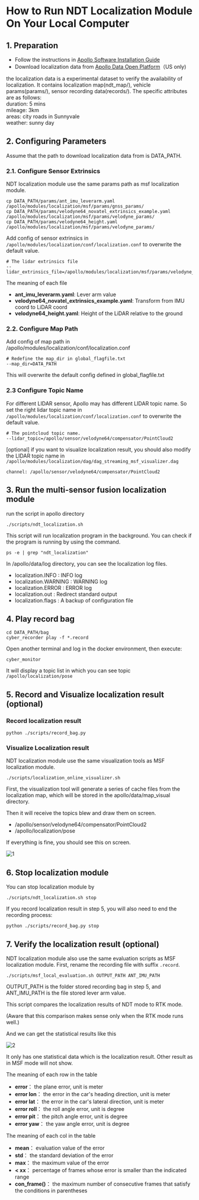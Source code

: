 # How to Run NDT Localization Module On Your Local Computer

## 1. Preparation

- Follow the instructions in
  [Apollo Software Installation Guide](../01_Installation%20Instructions/apollo_software_installation_guide.md)
- Download localization data from
  [Apollo Data Open Platform](http://data.apollo.auto/?name=sensor%20data&data_key=multisensor&data_type=1&locale=en-us&lang=en)（US
  only)

the localization data is a experimental dataset to verify the availability of
localization. It contains localization map(ndt_map/), vehicle params(params/),
sensor recording data(records/). The specific attributes are as follows:  
duration: 5 mins  
mileage: 3km  
areas: city roads in Sunnyvale  
weather: sunny day

## 2. Configuring Parameters

Assume that the path to download localization data from is DATA_PATH.

### 2.1. Configure Sensor Extrinsics

NDT localization module use the same params path as msf localization module.

```
cp DATA_PATH/params/ant_imu_leverarm.yaml /apollo/modules/localization/msf/params/gnss_params/
cp DATA_PATH/params/velodyne64_novatel_extrinsics_example.yaml /apollo/modules/localization/msf/params/velodyne_params/
cp DATA_PATH/params/velodyne64_height.yaml /apollo/modules/localization/msf/params/velodyne_params/
```

Add config of sensor extrinsics in
`/apollo/modules/localization/conf/localization.conf` to overwrite the default
value.

```
# The lidar extrinsics file
--lidar_extrinsics_file=/apollo/modules/localization/msf/params/velodyne_params/velodyne64_novatel_extrinsics_example.yaml
```

The meaning of each file

- **ant_imu_leverarm.yaml**: Lever arm value
- **velodyne64_novatel_extrinsics_example.yaml**: Transform from IMU coord to
  LiDAR coord
- **velodyne64_height.yaml**: Height of the LiDAR relative to the ground

### 2.2. Configure Map Path

Add config of map path in /apollo/modules/localization/conf/localization.conf

```
# Redefine the map_dir in global_flagfile.txt
--map_dir=DATA_PATH
```

This will overwrite the default config defined in global_flagfile.txt

### 2.3 Configure Topic Name

For different LIDAR sensor, Apollo may has different LIDAR topic name. So set
the right lidar topic name in
`/apollo/modules/localization/conf/localization.conf` to overwrite the default
value.

```
# The pointcloud topic name.
--lidar_topic=/apollo/sensor/velodyne64/compensator/PointCloud2
```

[optional] if you want to visualize localization result, you should also modify
the LIDAR topic name in
`/apollo/modules/localization/dag/dag_streaming_msf_visualizer.dag`

```
channel: /apollo/sensor/velodyne64/compensator/PointCloud2
```

## 3. Run the multi-sensor fusion localization module

run the script in apollo directory

```
./scripts/ndt_localization.sh
```

This script will run localization program in the background. You can check if
the program is running by using the command.

```
ps -e | grep "ndt_localization"
```

In /apollo/data/log directory, you can see the localization log files.

- localization.INFO : INFO log
- localization.WARNING : WARNING log
- localization.ERROR : ERROR log
- localization.out : Redirect standard output
- localization.flags : A backup of configuration file

## 4. Play record bag

```
cd DATA_PATH/bag
cyber_recorder play -f *.record
```

Open another terminal and log in the docker environment, then execute:

```
cyber_monitor
```

It will display a topic list in which you can see topic
`/apollo/localization/pose`

## 5. Record and Visualize localization result (optional)

### Record localization result

```
python ./scripts/record_bag.py
```

### Visualize Localization result

NDT localization module use the same visualization tools as MSF localization
module.

```
./scripts/localization_online_visualizer.sh
```

First, the visualization tool will generate a series of cache files from the
localization map, which will be stored in the apollo/data/map_visual directory.

Then it will receive the topics blew and draw them on screen.

- /apollo/sensor/velodyne64/compensator/PointCloud2
- /apollo/localization/pose

If everything is fine, you should see this on screen.

![1](images/ndt_localization/online_visualizer.png)

## 6. Stop localization module

You can stop localization module by

```
./scripts/ndt_localization.sh stop
```

If you record localization result in step 5, you will also need to end the
recording process:

```
python ./scripts/record_bag.py stop
```

## 7. Verify the localization result (optional)

NDT localization module also use the same evaluation scripts as MSF localization
module. First, rename the recording file with suffix `.record`.

```
./scripts/msf_local_evaluation.sh OUTPUT_PATH ANT_IMU_PATH
```

OUTPUT_PATH is the folder stored recording bag in step 5, and ANT_IMU_PATH is
the file stored lever arm value.

This script compares the localization results of NDT mode to RTK mode.

(Aware that this comparison makes sense only when the RTK mode runs well.)

And we can get the statistical results like this

![2](images/ndt_localization/ndt_eval.png)

It only has one statistical data which is the localization result. Other result
as in MSF mode will not show.

The meaning of each row in the table

- **error**： the plane error, unit is meter
- **error lon**： the error in the car's heading direction, unit is meter
- **error lat**： the error in the car's lateral direction, unit is meter
- **error roll**： the roll angle error, unit is degree
- **error pit**： the pitch angle error, unit is degree
- **error yaw**： the yaw angle error, unit is degree

The meaning of each col in the table

- **mean**： evaluation value of the error
- **std**： the standard deviation of the error
- **max**： the maximum value of the error
- **< xx**： percentage of frames whose error is smaller than the indicated
  range
- **con_frame()**： the maximum number of consecutive frames that satisfy the
  conditions in parentheses
